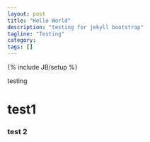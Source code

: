 ```yaml
---
layout: post
title: "Hello World"
description: "testing for jekyll bootstrap"
tagline: "Testing"
category: 
tags: []
---
```

{% include JB/setup %}

testing

# test1
### test 2
